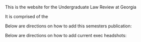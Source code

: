 This is the website for the Undergraduate Law Review at Georgia 

It is comprised of the 

Below are directions on how to add this semesters publication:

Below are directions on how to add current exec headshots:

